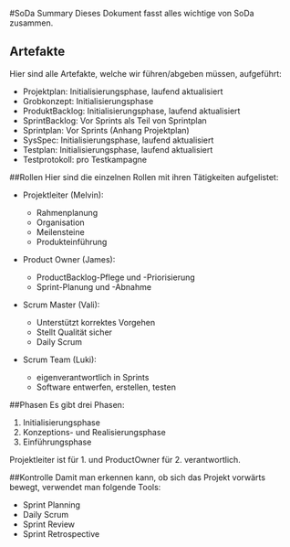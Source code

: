 #SoDa Summary
Dieses Dokument fasst alles wichtige von SoDa zusammen.
## Artefakte
Hier sind alle Artefakte, welche wir führen/abgeben müssen, aufgeführt:

* Projektplan: Initialisierungsphase, laufend aktualisiert
* Grobkonzept: Initialisierungsphase
* ProduktBacklog: Initialisierungsphase, laufend aktualisiert
* SprintBacklog: Vor Sprints als Teil von Sprintplan
* Sprintplan: Vor Sprints (Anhang Projektplan)
* SysSpec: Initialisierungsphase, laufend aktualisiert
* Testplan: Initialisierungsphase, laufend aktualisiert
* Testprotokoll: pro Testkampagne


##Rollen
Hier sind die einzelnen Rollen mit ihren Tätigkeiten aufgelistet:

* Projektleiter (Melvin):
	* Rahmenplanung
	* Organisation
	* Meilensteine
	* Produkteinführung

* Product Owner (James):
	* ProductBacklog-Pflege und -Priorisierung
	* Sprint-Planung und -Abnahme

* Scrum Master (Vali):
	* Unterstützt korrektes Vorgehen
	* Stellt Qualität sicher
	* Daily Scrum

* Scrum Team (Luki):
	* eigenverantwortlich in Sprints
	* Software entwerfen, erstellen, testen

##Phasen
Es gibt drei Phasen:

1. Initialisierungsphase
2. Konzeptions- und Realisierungsphase
3. Einführungsphase

Projektleiter ist für 1. und ProductOwner für 2. verantwortlich.

##Kontrolle
Damit man erkennen kann, ob sich das Projekt vorwärts bewegt, verwendet man folgende Tools:

* Sprint Planning
* Daily Scrum
* Sprint Review
* Sprint Retrospective



